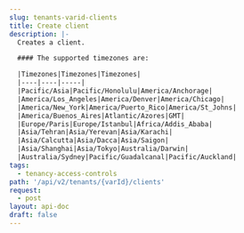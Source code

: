 ```yaml
---
slug: tenants-varid-clients
title: Create client
description: |-
  Creates a client.

  #### The supported timezones are:

  |Timezones|Timezones|Timezones|
  |----|----|-----|
  |Pacific/Asia|Pacific/Honolulu|America/Anchorage|
  |America/Los_Angeles|America/Denver|America/Chicago|
  |America/New_York|America/Puerto_Rico|America/St_Johns|
  |America/Buenos_Aires|Atlantic/Azores|GMT|
  |Europe/Paris|Europe/Istanbul|Africa/Addis_Ababa|
  |Asia/Tehran|Asia/Yerevan|Asia/Karachi|
  |Asia/Calcutta|Asia/Dacca|Asia/Saigon|
  |Asia/Shanghai|Asia/Tokyo|Australia/Darwin|
  |Australia/Sydney|Pacific/Guadalcanal|Pacific/Auckland|
tags:
  - tenancy-access-controls
path: '/api/v2/tenants/{varId}/clients'
request:
  - post
layout: api-doc
draft: false
---
```

